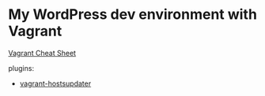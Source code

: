 # My WordPress dev environment with Vagrant

[Vagrant Cheat Sheet](https://gist.github.com/wpscholar/a49594e2e2b918f4d0c4)

plugins:
- [vagrant-hostsupdater](https://github.com/cogitatio/vagrant-hostsupdater)
